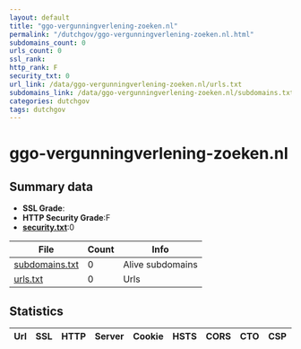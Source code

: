 ```yaml
---
layout: default
title: "ggo-vergunningverlening-zoeken.nl"
permalink: "/dutchgov/ggo-vergunningverlening-zoeken.nl.html"
subdomains_count: 0
urls_count: 0
ssl_rank: 
http_rank: F
security_txt: 0
url_link: /data/ggo-vergunningverlening-zoeken.nl/urls.txt
subdomains_link: /data/ggo-vergunningverlening-zoeken.nl/subdomains.txt
categories: dutchgov
tags: dutchgov
---
```



# ggo-vergunningverlening-zoeken.nl
## Summary data


 - **SSL Grade**:
 - **HTTP Security Grade**:F
 - **[security.txt](https://www.digitaleoverheid.nl/nieuws/standaard-security-txt-nu-verplicht-voor-overheid/)**:0


| File       | Count | Info |
|------------|-------|------|
|[subdomains.txt](/DutchGovScope/data/ggo-vergunningverlening-zoeken.nl/subdomains.txt)|0|Alive subdomains|
|[urls.txt](/DutchGovScope/data/ggo-vergunningverlening-zoeken.nl/urls.txt)|0|Urls|


## Statistics


| Url | SSL | HTTP | Server | Cookie | HSTS | CORS | CTO | CSP | XFO | XXP | RP |FP| Tech |Title |
|--------|-------|-------|------|------|------|------|------|------|------|------|------|------|------|------|


